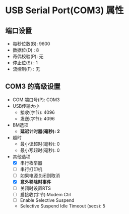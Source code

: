 # USB Serial Port(COM3) 属性

## 端口设置

- 每秒位数(B): 9600
- 数据位(D)  : 8
- 奇偶校验(P): 无
- 停止位(S)  : 1
- 流控制(F)  : 无

## COM3 的高级设置

- COM 端口号(P): COM3
- USB传输大小 
    - 接收(字节): 4096
    - 发送(字节): 4096
- BM选项
    - **延迟计时器(毫秒): 2**
- 超时
    - 最小读超时(毫秒): 0
    - 最小写超时(毫秒): 0
- 其他选项
    - [x] 串行枚举器
    - [ ] 串行打印机
    - [ ] 如果电源关闭则取消 
    - [x] **意外移除时事件**
    - [ ] 关闭时设置RTS
    - [ ] 启接收(字节):Modem Ctrl
    - [ ] Enable Selective Suspend
    - Selective Suspend Idle Timeout (secs): 5

